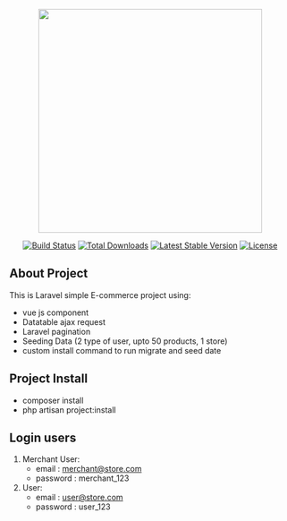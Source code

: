 <p align="center"><a href="https://laravel.com" target="_blank"><img src="https://raw.githubusercontent.com/laravel/art/master/logo-lockup/5%20SVG/2%20CMYK/1%20Full%20Color/laravel-logolockup-cmyk-red.svg" width="400"></a></p>

<p align="center">
<a href="https://travis-ci.org/laravel/framework"><img src="https://travis-ci.org/laravel/framework.svg" alt="Build Status"></a>
<a href="https://packagist.org/packages/laravel/framework"><img src="https://poser.pugx.org/laravel/framework/d/total.svg" alt="Total Downloads"></a>
<a href="https://packagist.org/packages/laravel/framework"><img src="https://poser.pugx.org/laravel/framework/v/stable.svg" alt="Latest Stable Version"></a>
<a href="https://packagist.org/packages/laravel/framework"><img src="https://poser.pugx.org/laravel/framework/license.svg" alt="License"></a>
</p>

## About Project

This is Laravel simple E-commerce project using: 
- vue js component 
- Datatable ajax request
- Laravel pagination
- Seeding Data (2 type of user, upto 50 products, 1 store)
- custom install command to run migrate and seed date

## Project Install
- composer install
- php artisan project:install

## Login users

1. Merchant User:
    - email : merchant@store.com
    - password : merchant_123
2. User:
    - email : user@store.com
    - password : user_123
    
